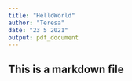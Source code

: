 ```yaml
---
title: "HelloWorld"
author: "Teresa"
date: "23 5 2021"
output: pdf_document
---
```


## This is a markdown file
